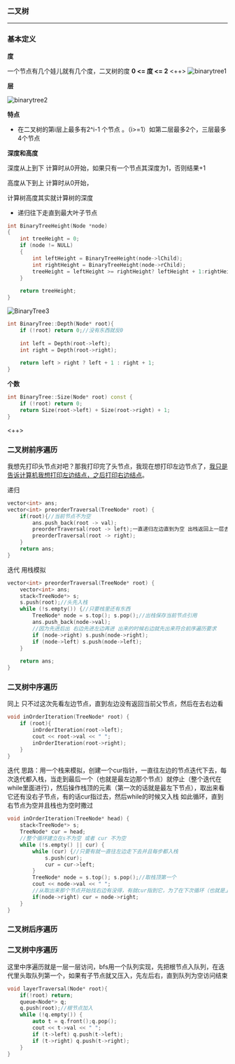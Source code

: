 ### 二叉树
--------

### 基本定义
**度** 

一个节点有几个娃儿就有几个度，二叉树的度 **0 <= 度 <= 2** <++>
![binarytree1](../pic/BinaryTree1.png) 

**层** 

![binarytree2](../pic/BinaryTree2.png) 

**特点** 

+ 在二叉树的第i层上最多有2^i-1 个节点 。（i>=1）如第二层最多2个，三层最多4个节点

**深度和高度** 

深度从上到下 计算时从0开始，如果只有一个节点其深度为1，否则结果+1

高度从下到上 计算时从0开始，

计算树高度其实就计算树的深度
+ 递归往下走直到最大叶子节点
```c++
int BinaryTreeHeight(Node *node)
{
    int treeHeight = 0;
    if (node != NULL)
    {
        int leftHeight = BinaryTreeHeight(node->lChild);
        int rightHeight = BinaryTreeHeight(node->rChild);
        treeHeight = leftHeight >= rightHeight? leftHeight + 1:rightHeight + 1;
    }
 
    return treeHeight;
}
```

![BinaryTree3](../pic/BinaryTree3.png) 
```c++
int BinaryTree::Depth(Node* root){
    if (!root) return 0;//没有东西就反0
    
    int left = Depth(root->left);
    int right = Depth(root->right);
    
    return left > right ? left + 1 : right + 1;
}
```

**个数** 
```c++
int BinaryTree::Size(Node* root) const {
    if (!root) return 0;
    return Size(root->left) + Size(root->right) + 1;
}
```

<++>




### 二叉树前序遍历
我想先打印头节点对吧？那我打印完了头节点，我现在想打印左边节点了，<u>我只是告诉计算机我想打印左边结点，之后打印右边结点</u>。

递归
```c++
vector<int> ans;
vector<int> preorderTraversal(TreeNode* root) {
    if(root){//当前节点不为空
        ans.push_back(root -> val);
        preorderTraversal(root -> left);一直递归左边直到为空 出栈返回上一层去右边
        preorderTraversal(root -> right);
    }
    return ans;
}
```

迭代 用栈模拟
```c++
vector<int> preorderTraversal(TreeNode* root) {
    vector<int> ans;
    stack<TreeNode*> s;
    s.push(root);//头先入栈
    while (!s.empty()) {//只要栈里还有东西
        TreeNode* node = s.top(); s.pop();//出栈保存当前节点引用
        ans.push_back(node->val);
        //因为先进后出 右边先进左边再进 出来的时候右边就先出来符合前序遍历要求
        if (node->right) s.push(node->right);
        if (node->left) s.push(node->left);
    }
    
    return ans;
}
```

### 二叉树中序遍历
同上 只不过这次先看左边节点，直到左边没有返回当前父节点，然后在去右边看
```C++
void inOrderIteration(TreeNode* root) {
    if (root){
        inOrderIteration(root->left);
        cout << root->val << " ";
        inOrderIteration(root->right);
    }
}
```

迭代
思路：用一个栈来模拟，创建一个cur指针，一直往左边的节点迭代下去，每次迭代都入栈，当走到最后一个（也就是最左边那个节点）就停止（整个迭代在while里面进行），然后操作栈顶的元素（第一次的话就是最左下节点），取出来看它还有没右子节点，有的话cur指过去，然后while的时候又入栈 如此循环，直到右节点为空并且栈也为空时撒过
```c++
void inOrderIteration(TreeNode* head) {
    stack<TreeNode*> s;
    TreeNode* cur = head;
    //整个循环建立在s不为空 或者 cur 不为空
    while (!s.empty() || cur) {
        while (cur) {//只要有就一直往左边走下去并且每步都入栈
            s.push(cur);
            cur = cur->left;
        }
        TreeNode* node = s.top(); s.pop();//取栈顶第一个
        cout << node->val << " ";
        //从取出来那个节点开始找右边有没得，有就cur指到它，为了在下次循环（也就是上面第二个while）入栈
        if(node->right) cur = node->right;
    }
}
```

### 二叉树后序遍历

### 二叉树中序遍历

这里中序遍历就是一层一层访问，bfs用一个队列实现，先把根节点入队列，在迭代里头取队列第一个，如果有子节点就又压入，先左后右，直到队列为空访问结束
```c++
void layerTraversal(Node* root){
    if(!root) return;
    queue<Node*> q;
    q.push(root);//根节点加入
    while (!q.empty()) {
        auto t = q.front();q.pop();
        cout << t->val << " ";
        if (t->left) q.push(t->left);
        if (t->right) q.push(t->right);
    }
}
```


